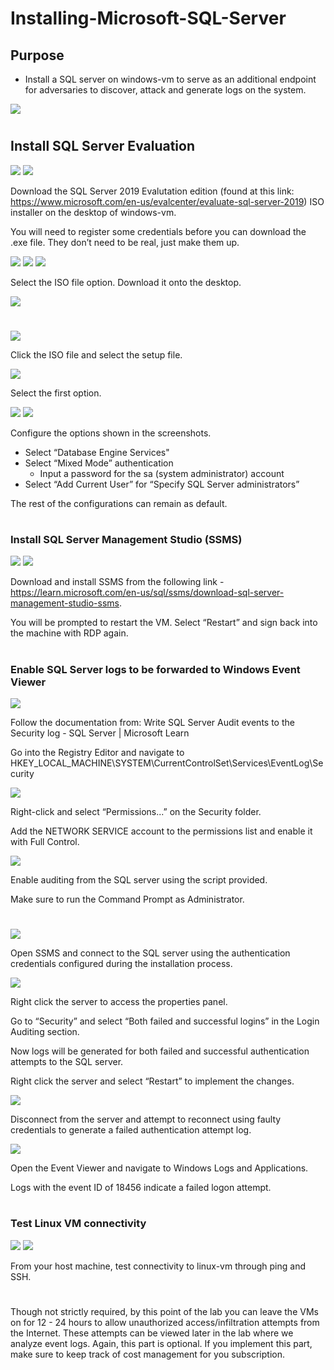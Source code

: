 # Installing-Microsoft-SQL-Server

<h2>Purpose</h2>

- Install a SQL server on windows-vm to serve as an additional endpoint for adversaries to discover, attack and generate logs on the system.

<img src="https://raw.githubusercontent.com/melisaaaaaaaaa-er/Installing-Microsoft-SQL-Server-Images/main/Lab%20Diagram.png"/>

#
<h2>Install SQL Server Evaluation</h2>

<img src="https://raw.githubusercontent.com/melisaaaaaaaaa-er/Installing-Microsoft-SQL-Server-Images/main/7.png"/>

<img src="https://raw.githubusercontent.com/melisaaaaaaaaa-er/Installing-Microsoft-SQL-Server-Images/main/8.png"/>

Download the SQL Server 2019 Evalutation edition (found at this link: https://www.microsoft.com/en-us/evalcenter/evaluate-sql-server-2019) ISO installer on the desktop of windows-vm.

You will need to register some credentials before you can download the .exe file. They don’t need to be real, just make them up.

<img src="https://raw.githubusercontent.com/melisaaaaaaaaa-er/Installing-Microsoft-SQL-Server-Images/main/9.png"/>

<img src="https://raw.githubusercontent.com/melisaaaaaaaaa-er/Installing-Microsoft-SQL-Server-Images/main/10.png"/>

<img src="https://raw.githubusercontent.com/melisaaaaaaaaa-er/Installing-Microsoft-SQL-Server-Images/main/11.png"/>

Select the ISO file option. Download it onto the desktop.

<img src="https://raw.githubusercontent.com/melisaaaaaaaaa-er/Installing-Microsoft-SQL-Server-Images/main/12.png"/>

#
<img src="https://raw.githubusercontent.com/melisaaaaaaaaa-er/Installing-Microsoft-SQL-Server-Images/main/13.png"/>

Click the ISO file and select the setup file.

<img src="https://raw.githubusercontent.com/melisaaaaaaaaa-er/Installing-Microsoft-SQL-Server-Images/main/14.png"/>

Select the first option.

<img src="https://raw.githubusercontent.com/melisaaaaaaaaa-er/Installing-Microsoft-SQL-Server-Images/main/15.png"/>

<img src="https://raw.githubusercontent.com/melisaaaaaaaaa-er/Installing-Microsoft-SQL-Server-Images/main/16.png"/>

Configure the options shown in the screenshots.
- Select “Database Engine Services"
- Select “Mixed Mode” authentication
    - Input a password for the sa (system administrator) account
- Select “Add Current User” for “Specify SQL Server administrators”

The rest of the configurations can remain as default.

#
<h3>Install SQL Server Management Studio (SSMS)</h3>

<img src="https://raw.githubusercontent.com/melisaaaaaaaaa-er/Installing-Microsoft-SQL-Server-Images/main/17.png"/>

<img src="https://raw.githubusercontent.com/melisaaaaaaaaa-er/Installing-Microsoft-SQL-Server-Images/main/18.png"/>

Download and install SSMS from the following link - https://learn.microsoft.com/en-us/sql/ssms/download-sql-server-management-studio-ssms.

You will be prompted to restart the VM. Select “Restart” and sign back into the machine with RDP again.

#
<h3>Enable SQL Server logs to be forwarded to Windows Event Viewer</h3>

<img src="https://raw.githubusercontent.com/melisaaaaaaaaa-er/Installing-Microsoft-SQL-Server-Images/main/19.png"/>

Follow the documentation from: Write SQL Server Audit events to the Security log - SQL Server | Microsoft Learn 

Go into the Registry Editor and navigate to HKEY_LOCAL_MACHINE\SYSTEM\CurrentControlSet\Services\EventLog\Security

<img src="https://raw.githubusercontent.com/melisaaaaaaaaa-er/Installing-Microsoft-SQL-Server-Images/main/20.png"/>

Right-click and select “Permissions...” on the Security folder.

Add the NETWORK SERVICE account to the permissions list and enable it with Full Control.

<img src="https://raw.githubusercontent.com/melisaaaaaaaaa-er/Installing-Microsoft-SQL-Server-Images/main/21.png"/>

Enable auditing from the SQL server using the script provided.

Make sure to run the Command Prompt as Administrator.

#
<img src="https://raw.githubusercontent.com/melisaaaaaaaaa-er/Installing-Microsoft-SQL-Server-Images/main/22.png"/>

Open SSMS and connect to the SQL server using the authentication credentials configured during the installation process.

<img src="https://raw.githubusercontent.com/melisaaaaaaaaa-er/Installing-Microsoft-SQL-Server-Images/main/23.png"/>

Right click the server to access the properties panel.

Go to “Security” and select “Both failed and successful logins” in the Login Auditing section.

Now logs will be generated for both failed and successful authentication attempts to the SQL server.

Right click the server and select “Restart” to implement the changes.

<img src="https://raw.githubusercontent.com/melisaaaaaaaaa-er/Installing-Microsoft-SQL-Server-Images/main/24.png"/>

Disconnect from the server and attempt to reconnect using faulty credentials to generate a failed authentication attempt log.

<img src="https://raw.githubusercontent.com/melisaaaaaaaaa-er/Installing-Microsoft-SQL-Server-Images/main/25.png"/>

Open the Event Viewer and navigate to Windows Logs and Applications.

Logs with the event ID of 18456 indicate a failed logon attempt.

#
<h3>Test Linux VM connectivity</h3>
<img src="https://raw.githubusercontent.com/melisaaaaaaaaa-er/Installing-Microsoft-SQL-Server-Images/main/26.png"/>

<img src="https://raw.githubusercontent.com/melisaaaaaaaaa-er/Installing-Microsoft-SQL-Server-Images/main/27.png"/>

From your host machine, test connectivity to linux-vm through ping and SSH.

#
Though not strictly required, by this point of the lab you can leave the VMs on for 12 - 24 hours to allow unauthorized access/infiltration attempts from the Internet. These attempts can be viewed later in the lab where we analyze event logs. Again, this part is optional. If you implement this part, make sure to keep track of cost management for you subscription.
